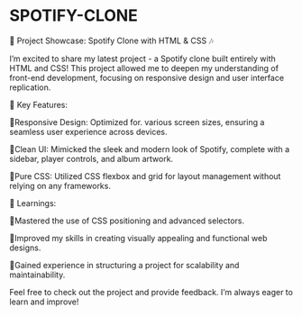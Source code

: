 # SPOTIFY-CLONE
🚀 Project Showcase: Spotify Clone with HTML & CSS 🎶

I’m excited to share my latest project - a Spotify clone built entirely with HTML and CSS! This project allowed me to deepen my understanding of front-end development, focusing on responsive design and user interface replication.

🔹 Key Features:

🔸Responsive Design: Optimized for.         various screen sizes, ensuring a seamless user experience across devices.

🔸Clean UI: Mimicked the sleek and modern look of Spotify, complete with a sidebar, player controls, and album artwork.

🔸Pure CSS: Utilized CSS flexbox and grid for layout management without relying on any frameworks.

🔹 Learnings:

🔸Mastered the use of CSS positioning and advanced selectors.

🔸Improved my skills in creating visually appealing and functional web designs.

🔸Gained experience in structuring a project for scalability and maintainability.

Feel free to check out the project and provide feedback. I’m always eager to learn and improve!
